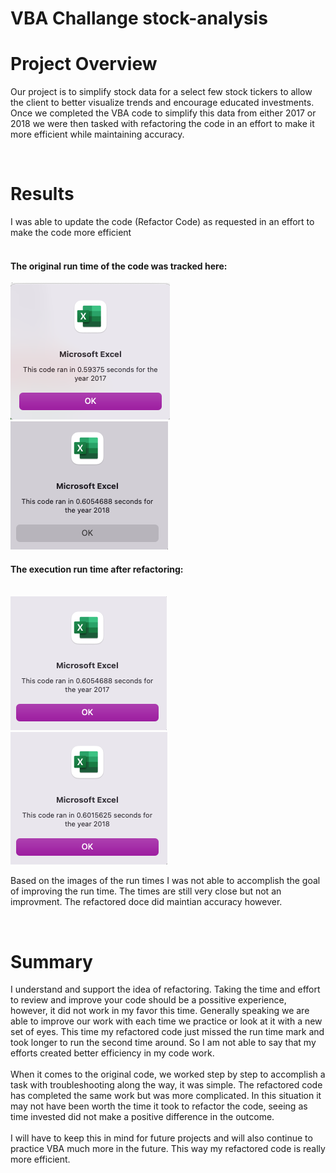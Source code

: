 # VBA Challange stock-analysis
<body>
<h1> Project Overview </h1>

<p>
  Our project is to simplify stock data for a select few stock tickers to allow the client to better visualize trends and encourage educated investments. Once we completed the VBA code to simplify this data from either 2017 or 2018 we were then tasked with refactoring the code in an effort to make it more efficient while maintaining accuracy. 
  </p>
 
  <br> 
  <h1> Results </h1>
  <p>
    I was able to update the code (Refactor Code) as requested in an effort to make the code more efficient 
    <br>
    <br>
  <h4> The original run time of the code was tracked here:</h4>
    <img src= "https://github.com/kellynichols99/stock-analysis/blob/main/Resources/1st%20Run%20with%20Origional%20Code.png">
    <img src= "https://github.com/kellynichols99/stock-analysis/blob/main/Resources/2nd%20Run%20with%20Origional%20Code.png">
    <br>
  <h4> The execution run time after refactoring:</h4>
  <br>
  <img src= "https://github.com/kellynichols99/stock-analysis/blob/main/Resources/2017%20Refactored%20Run%20time.png">
  <img src= "https://github.com/kellynichols99/stock-analysis/blob/main/Resources/2018%20Refactored%20run%20time.png">
  </p>
  Based on the images of the run times I was not able to accomplish the goal of improving the run time. The times are still very close but not an improvment. The refactored doce did maintian accuracy however.
  </p>
  <br>
  <h1>Summary</h1>
  <p>
  I understand and support the idea of refactoring. Taking the time and effort to review and improve your code should be a possitive experience, however, it did not work in my favor this time. Generally speaking we are able to improve our work with each time we practice or look at it with a new set of eyes. This time my refactored code just missed the run time mark and took longer to run the second time around. So I am not able to say that my efforts created better efficiency in my code work.
  <br>
  <br> 
  When it comes to the original code, we worked step by step to accomplish a task with troubleshooting along the way, it was simple. The refactored code has completed the same work but was more complicated. In this situation it may not have been worth the time it took to refactor the code, seeing as time invested did not make a positive difference in the outcome.
  <br>
  <br>I will have to keep this in mind for future projects and will also continue to practice VBA much more in the future. This way my refactored code is really more efficient.
</p> 
</body>
    
  
